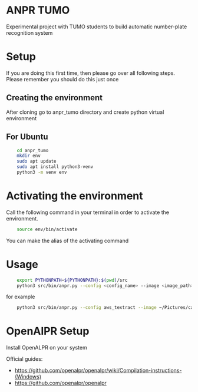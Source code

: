 # ANPR TUMO
Experimental project with TUMO students to build automatic number-plate recognition system

# Setup
If you are doing this first time, then please go over all following steps.
Please remember you should do this just once

## Creating the environment

After cloning go to anpr_tumo directory and create python virtual environment

## For Ubuntu

```Bash
    cd anpr_tumo
    mkdir env
    sudo apt update
    sudo apt install python3-venv
    python3 -m venv env
```

# Activating the environment

Call the following command in your terminal in order to activate the environment.

```Bash
    source env/bin/activate
```
You can make the alias of the activating command

# Usage


```Bash
    export PYTHONPATH=${PYTHONPATH}:$(pwd)/src
    python3 src/bin/anpr.py --config <config_name> --image <image_path>
```

for example
```Bash
    python3 src/bin/anpr.py --config aws_textract --image ~/Pictures/car.jpg
```

# OpenAlPR Setup

Install OpenALPR on your system

Official guides:
* https://github.com/openalpr/openalpr/wiki/Compilation-instructions-(Windows)
* https://github.com/openalpr/openalpr
